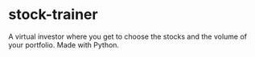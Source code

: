 # stock-trainer
A virtual investor where you get to choose the stocks and the volume of your portfolio. Made with Python.
